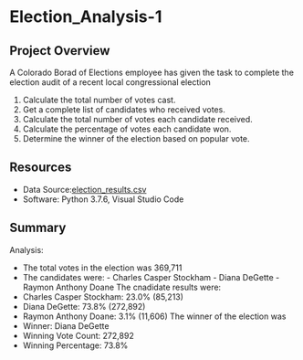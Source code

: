 # Election_Analysis-1
## Project Overview
A Colorado Borad of Elections employee has given the task to complete the election audit of a recent local congressional election
  1. Calculate the total number of votes cast.
  2. Get a complete list of candidates who received votes.
  3. Calculate the total number of votes each candidate received.
  4. Calculate the percentage of votes each candidate won.
  5. Determine the winner of the election based on popular vote.
## Resources
 - Data Source:[election_results.csv](https://github.com/Hlee96/Election_Analysis-1/files/9143628/election_results.csv)
 - Software: Python 3.7.6, Visual Studio Code
## Summary
Analysis:
  - The total votes in the election was 369,711
  - The candidates were:
                        - Charles Casper Stockham
                        - Diana DeGette
                        - Raymon Anthony Doane
 The cnadidate results were:
  - Charles Casper Stockham: 23.0% (85,213)
  - Diana DeGette: 73.8% (272,892)
  - Raymon Anthony Doane: 3.1% (11,606)
 The winner of the election was
  - Winner: Diana DeGette
  - Winning Vote Count: 272,892
  - Winning Percentage: 73.8%
